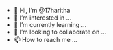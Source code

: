 - 👋 Hi, I’m @17haritha
- 👀 I’m interested in ...
- 🌱 I’m currently learning ...
- 💞️ I’m looking to collaborate on ...
- 📫 How to reach me ...

<!---
17haritha/17haritha is a ✨ special ✨ repository because its `README.md` (this file) appears on your GitHub profile.
You can click the Preview link to take a look at your changes.
--->
